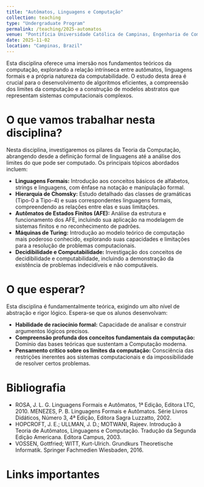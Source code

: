```yaml
---
title: "Autômatos, Linguagens e Computação"
collection: teaching
type: "Undergraduate Program"
permalink: /teaching/2025-automatos
venue: "Pontifícia Universidade Católica de Campinas, Engenharia de Computação"
date: 2025-11-02
location: "Campinas, Brazil"
---
```


Esta disciplina oferece uma imersão nos fundamentos teóricos da computação, explorando a relação intrínseca entre autômatos, linguagens formais e a própria natureza da computabilidade. O estudo desta área é crucial para o desenvolvimento de algoritmos eficientes, a compreensão dos limites da computação e a construção de modelos abstratos que representam sistemas computacionais complexos.

# O que vamos trabalhar nesta disciplina?

Nesta disciplina, investigaremos os pilares da Teoria da Computação, abrangendo desde a definição formal de linguagens até a análise dos limites do que pode ser computado. Os principais tópicos abordados incluem:

*   **Linguagens Formais:** Introdução aos conceitos básicos de alfabetos, strings e linguagens, com ênfase na notação e manipulação formal.
*   **Hierarquia de Chomsky:** Estudo detalhado das classes de gramáticas (Tipo-0 a Tipo-4) e suas correspondentes linguagens formais, compreendendo as relações entre elas e suas limitações.
*   **Autômatos de Estados Finitos (AFE):** Análise da estrutura e funcionamento dos AFE, incluindo sua aplicação na modelagem de sistemas finitos e no reconhecimento de padrões.
*   **Máquinas de Turing:** Introdução ao modelo teórico de computação mais poderoso conhecido, explorando suas capacidades e limitações para a resolução de problemas computacionais.
*   **Decidibilidade e Computabilidade:** Investigação dos conceitos de decidibilidade e computabilidade, incluindo a demonstração da existência de problemas indecidíveis e não computáveis.

# O que esperar?

Esta disciplina é fundamentalmente teórica, exigindo um alto nível de abstração e rigor lógico. Espera-se que os alunos desenvolvam:

*   **Habilidade de raciocínio formal:** Capacidade de analisar e construir argumentos lógicos precisos.
*   **Compreensão profunda dos conceitos fundamentais da computação:** Domínio das bases teóricas que sustentam a Computação moderna.
*   **Pensamento crítico sobre os limites da computação:** Consciência das restrições inerentes aos sistemas computacionais e da impossibilidade de resolver certos problemas.

# Bibliografia

* ROSA, J. L. G. Linguagens Formais e Autômatos, 1ª Edição, Editora LTC, 2010.
MENEZES, P. B. Linguagens Formais e Autômatos. Série Livros Didáticos, Número 3, 4ª Edição, Editora Sagra Luzzatto, 2002.
* HOPCROFT, J. E.; ULLMAN, J. D.; MOTWANI, Rajeev. Introdução à Teoria de Autômatos, Linguagens e Computação. Tradução da Segunda Edição Americana. Editora Campus, 2003.
* VOSSEN, Gottfried; WITT, Kurt-Ulrich. Grundkurs Theoretische Informatik. Springer Fachmedien Wiesbaden, 2016.

# Links importantes
